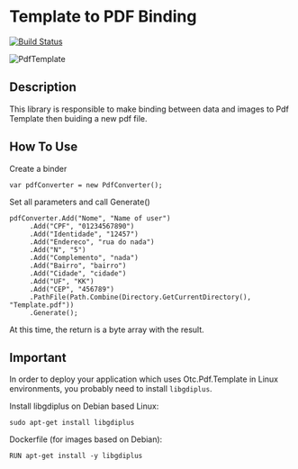 # Template to PDF Binding
[![Build Status](https://travis-ci.org/OleConsignado/otc-pdf-template.svg?branch=master)](https://travis-ci.org/OleConsignado/otc-pdf-template)

![PdfTemplate](https://github.com/OleConsignado/otc-pdf-template/blob/master/pdf.png)

## Description

This library is responsible to make binding between data and images to Pdf Template then buiding a new pdf file.

## How To Use

Create a binder

```var pdfConverter = new PdfConverter();```

Set all parameters and call Generate()
```
pdfConverter.Add("Nome", "Name of user")
	 .Add("CPF", "01234567890")
	 .Add("Identidade", "12457")
	 .Add("Endereco", "rua do nada")
	 .Add("N", "5")
	 .Add("Complemento", "nada")
	 .Add("Bairro", "bairro")
	 .Add("Cidade", "cidade")
	 .Add("UF", "KK")
	 .Add("CEP", "456789")
	 .PathFile(Path.Combine(Directory.GetCurrentDirectory(), "Template.pdf"))
	 .Generate(); 
```	 
At this time, the return is a byte array with the result. 

## Important

In order to deploy your application which uses Otc.Pdf.Template in Linux environments, you probably need to install `libgdiplus`.

Install libgdiplus on Debian based Linux:

```sudo apt-get install libgdiplus```

Dockerfile (for images based on Debian):

```RUN apt-get install -y libgdiplus```
